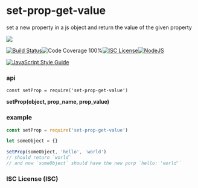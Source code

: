# set-prop-get-value

set a new property in a js object and return the value of the given property

<a href="https://nodei.co/npm/set-prop-get-value/"><img src="https://nodei.co/npm/set-prop-get-value.png?downloads=true"></a>

[![Build Status](https://img.shields.io/badge/build-passing-brightgreen.svg?style=flat-square)](https://travis-ci.org/joaquimserafim/set-prop-get-value)![Code Coverage 100%](https://img.shields.io/badge/code%20coverage-100%25-green.svg?style=flat-square)[![ISC License](https://img.shields.io/badge/license-ISC-blue.svg?style=flat-square)](https://github.com/joaquimserafim/set-prop-get-value/blob/master/LICENSE)[![NodeJS](https://img.shields.io/badge/node-6.1.x-brightgreen.svg?style=flat-square)](https://github.com/joaquimserafim/set-prop-get-value/blob/master/package.json#L40)

[![JavaScript Style Guide](https://cdn.rawgit.com/feross/standard/master/badge.svg)](https://github.com/feross/standard)


### api
`const setProp = require('set-prop-get-value')`

**setProp(object, prop_name, prop_value)**

### example

```js
const setProp = require('set-prop-get-value')

let someObject = {}

setProp(someObject, 'hello', 'world')
// should return `world`
// and now `someObject` should have the new porp `hello: 'world'`

```



### ISC License (ISC)